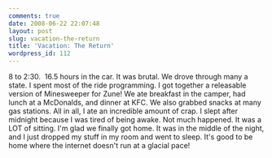 ```yaml
---
comments: true
date: 2008-06-22 22:07:48
layout: post
slug: vacation-the-return
title: 'Vacation: The Return'
wordpress_id: 112
---
```


8 to 2:30.  16.5 hours in the car. It was brutal. We drove through many a state. I spent most of the ride programming. I got together a releasable version of Minesweeper for Zune! We ate breakfast in the camper, had lunch at a McDonalds, and dinner at KFC. We also grabbed snacks at many gas stations. All in all, I ate an incredible amount of crap. I slept after midnight because I was tired of being awake. Not much happened. It was a LOT of sitting. I'm glad we finally got home. It was in the middle of the night, and I just dropped my stuff in my room and went to sleep. It's good to be home where the internet doesn't run at a glacial pace!
